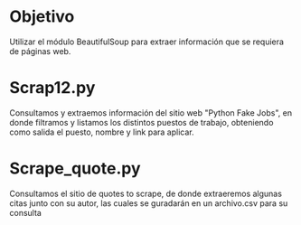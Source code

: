 # Objetivo 
Utilizar el módulo BeautifulSoup para extraer información que se requiera de páginas web.
# Scrap12.py
Consultamos y extraemos información del sitio web "Python Fake Jobs", en donde filtramos y listamos los distintos puestos de trabajo, obteniendo como salida el puesto, nombre y link para aplicar.
# Scrape_quote.py
Consultamos el sitio de quotes to scrape, de donde extraeremos algunas citas junto con su autor, las cuales se guradarán en un archivo.csv para su consulta
